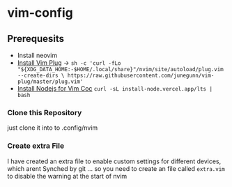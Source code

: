 # vim-config

## Prerequesits

- Install neovim
- [Install Vim Plug](https://github.com/junegunn/vim-plug) -> ```sh -c 'curl -fLo "${XDG_DATA_HOME:-$HOME/.local/share}"/nvim/site/autoload/plug.vim --create-dirs \
       https://raw.githubusercontent.com/junegunn/vim-plug/master/plug.vim'```
- [Install Nodejs for Vim Coc](https://github.com/neoclide/coc.nvim) ```curl -sL install-node.vercel.app/lts | bash```

### Clone this Repository

just clone it into to .config/nvim

### Create extra File

I have created an extra file to enable custom settings for different devices, which arent Synched by git ... so you need to create an file called `extra.vim` to disable the warning at the start of nvim
